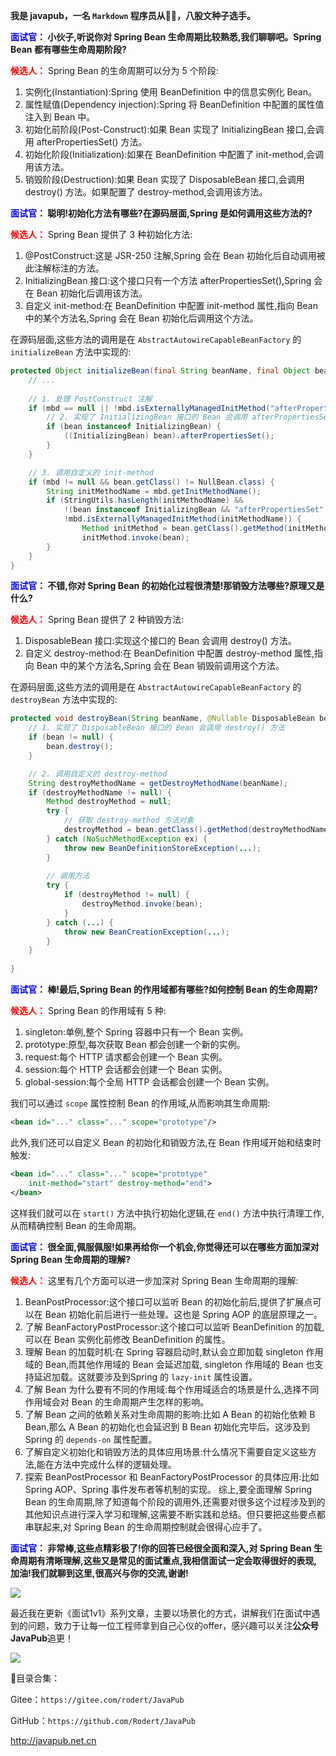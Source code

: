 **我是 javapub，一名 `Markdown` 程序员从👨‍💻，八股文种子选手。**



**<font color=blue>面试官</font>： 小伙子,听说你对 Spring Bean 生命周期比较熟悉,我们聊聊吧。Spring Bean 都有哪些生命周期阶段?**

**<font color=red>候选人：</font>** Spring Bean 的生命周期可以分为 5 个阶段:

1. 实例化(Instantiation):Spring 使用 BeanDefinition 中的信息实例化 Bean。
2. 属性赋值(Dependency injection):Spring 将 BeanDefinition 中配置的属性值注入到 Bean 中。
3. 初始化前阶段(Post-Construct):如果 Bean 实现了 InitializingBean 接口,会调用 afterPropertiesSet() 方法。
4. 初始化阶段(Initialization):如果在 BeanDefinition 中配置了 init-method,会调用该方法。 
5. 销毁阶段(Destruction):如果 Bean 实现了 DisposableBean 接口,会调用 destroy() 方法。如果配置了 destroy-method,会调用该方法。

**<font color=blue>面试官</font>： 聪明!初始化方法有哪些?在源码层面,Spring 是如何调用这些方法的?**

**<font color=red>候选人：</font>** Spring Bean 提供了 3 种初始化方法:

1. @PostConstruct:这是 JSR-250 注解,Spring 会在 Bean 初始化后自动调用被此注解标注的方法。
2. InitializingBean 接口:这个接口只有一个方法 afterPropertiesSet(),Spring 会在 Bean 初始化后调用该方法。
3. 自定义 init-method:在 BeanDefinition 中配置 init-method 属性,指向 Bean 中的某个方法名,Spring 会在 Bean 初始化后调用这个方法。

在源码层面,这些方法的调用是在 `AbstractAutowireCapableBeanFactory` 的 `initializeBean` 方法中实现的:

```java
protected Object initializeBean(final String beanName, final Object bean, @Nullable RootBeanDefinition mbd) {
    // ...
        
    // 1. 处理 PostConstruct 注解
    if (mbd == null || !mbd.isExternallyManagedInitMethod("afterPropertiesSet")) {
        // 2. 实现了 InitializingBean 接口的 Bean 会调用 afterPropertiesSet() 方法
        if (bean instanceof InitializingBean) {
            ((InitializingBean) bean).afterPropertiesSet();
        }
    }

    // 3. 调用自定义的 init-method 
    if (mbd != null && bean.getClass() != NullBean.class) {
        String initMethodName = mbd.getInitMethodName();
        if (StringUtils.hasLength(initMethodName) && 
            !(bean instanceof InitializingBean && "afterPropertiesSet".equals(initMethodName)) &&
            !mbd.isExternallyManagedInitMethod(initMethodName)) {
                Method initMethod = bean.getClass().getMethod(initMethodName);
                initMethod.invoke(bean);
        }
    }
}
```

**<font color=blue>面试官</font>： 不错,你对 Spring Bean 的初始化过程很清楚!那销毁方法哪些?原理又是什么?**


**<font color=red>候选人：</font>** Spring Bean 提供了 2 种销毁方法:

1. DisposableBean 接口:实现这个接口的 Bean 会调用 destroy() 方法。
2. 自定义 destroy-method:在 BeanDefinition 中配置 destroy-method 属性,指向 Bean 中的某个方法名,Spring 会在 Bean 销毁前调用这个方法。

在源码层面,这些方法的调用是在 `AbstractAutowireCapableBeanFactory` 的 `destroyBean` 方法中实现的:

```java
protected void destroyBean(String beanName, @Nullable DisposableBean bean) {
    // 1. 实现了 DisposableBean 接口的 Bean 会调用 destroy() 方法
    if (bean != null) { 
        bean.destroy();
    }

    // 2. 调用自定义的 destroy-method
    String destroyMethodName = getDestroyMethodName(beanName);
    if (destroyMethodName != null) {
        Method destroyMethod = null;
        try {
            // 获取 destroy-method 方法对象
            destroyMethod = bean.getClass().getMethod(destroyMethodName); 
        } catch (NoSuchMethodException ex) {
            throw new BeanDefinitionStoreException(...);
        }
        
        // 调用方法
        try {
            if (destroyMethod != null) {
                destroyMethod.invoke(bean);
            }
        } catch (...) {
            throw new BeanCreationException(...); 
        }
    } 
    
}
```

**<font color=blue>面试官</font>： 棒!最后,Spring Bean 的作用域都有哪些?如何控制 Bean 的生命周期?**

**<font color=red>候选人：</font>** Spring Bean 的作用域有 5 种:

1. singleton:单例,整个 Spring 容器中只有一个 Bean 实例。
2. prototype:原型,每次获取 Bean 都会创建一个新的实例。
3. request:每个 HTTP 请求都会创建一个 Bean 实例。
4. session:每个 HTTP 会话都会创建一个 Bean 实例。
5. global-session:每个全局 HTTP 会话都会创建一个 Bean 实例。

我们可以通过 `scope` 属性控制 Bean 的作用域,从而影响其生命周期:

```xml
<bean id="..." class="..." scope="prototype"/>
```

此外,我们还可以自定义 Bean 的初始化和销毁方法,在 Bean 作用域开始和结束时触发:

```xml
<bean id="..." class="..." scope="prototype" 
    init-method="start" destroy-method="end">
</bean>
```

这样我们就可以在 `start()` 方法中执行初始化逻辑,在 `end()` 方法中执行清理工作,从而精确控制 Bean 的生命周期。

**<font color=blue>面试官</font>： 很全面,佩服佩服!如果再给你一个机会,你觉得还可以在哪些方面加深对 Spring Bean 生命周期的理解?**


**<font color=red>候选人：</font>** 这里有几个方面可以进一步加深对 Spring Bean 生命周期的理解:

1. BeanPostProcessor:这个接口可以监听 Bean 的初始化前后,提供了扩展点可以在 Bean 初始化前后进行一些处理。这也是 Spring AOP 的底层原理之一。
2. 了解 BeanFactoryPostProcessor:这个接口可以监听 BeanDefinition 的加载,可以在 Bean 实例化前修改 BeanDefinition 的属性。
3. 理解 Bean 的加载时机:在 Spring 容器启动时,默认会立即加载 singleton 作用域的 Bean,而其他作用域的 Bean 会延迟加载, singleton 作用域的 Bean 也支持延迟加载。这就要涉及到Spring 的 `lazy-init` 属性设置。
4. 了解 Bean 为什么要有不同的作用域:每个作用域适合的场景是什么,选择不同作用域会对 Bean 的生命周期产生怎样的影响。
5. 了解 Bean 之间的依赖关系对生命周期的影响:比如 A  Bean 的初始化依赖 B Bean,那么 A Bean 的初始化也会延迟到 B Bean 初始化完毕后。这涉及到 Spring 的 `depends-on` 属性配置。 
6. 了解自定义初始化和销毁方法的具体应用场景:什么情况下需要自定义这些方法,能在方法中完成什么样的逻辑处理。
7. 探索 BeanPostProcessor 和 BeanFactoryPostProcessor 的具体应用:比如 Spring AOP、Spring 事件发布者等机制的实现。
综上,要全面理解 Spring Bean 的生命周期,除了知道每个阶段的调用外,还需要对很多这个过程涉及到的其他知识点进行深入学习和理解,这需要不断实践和总结。但只要把这些要点都串联起来,对 Spring Bean 的生命周期控制就会很得心应手了。

**<font color=blue>面试官</font>： 非常棒,这些点精彩极了!你的回答已经很全面和深入,对 Spring Bean 生命周期有清晰理解,这些又是常见的面试重点,我相信面试一定会取得很好的表现,加油!我们就聊到这里,很高兴与你的交流,谢谢!**






![](https://ghproxy.com/https://raw.githubusercontent.com/Rodert/javapub_oss/main/other/23.jpg?raw=true)


最近我在更新《面试1v1》系列文章，主要以场景化的方式，讲解我们在面试中遇到的问题，致力于让每一位工程师拿到自己心仪的offer，感兴趣可以关注**公众号JavaPub**追更！


![](https://ghproxy.com/https://raw.githubusercontent.com/Rodert/javapub_oss/main/common/javapub-qr-code.png?raw=true)


🎁目录合集：

Gitee：`https://gitee.com/rodert/JavaPub`

GitHub：`https://github.com/Rodert/JavaPub`


<http://javapub.net.cn>


